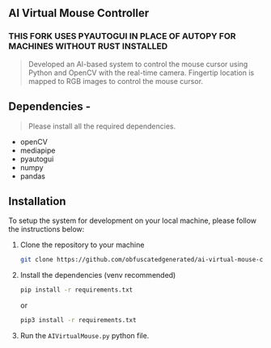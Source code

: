 ## AI Virtual Mouse Controller

### THIS FORK USES PYAUTOGUI IN PLACE OF AUTOPY FOR MACHINES WITHOUT RUST INSTALLED

> Developed an AI-based system to control the mouse cursor using Python and OpenCV with the real-time camera. Fingertip location is mapped to RGB images to control the mouse cursor.

## Dependencies  -
> Please install all the required dependencies.
* openCV
* mediapipe
* pyautogui
* numpy
* pandas

## Installation

To setup the system for development on your local machine, please follow the instructions below:

1. Clone the repository to your machine

   ```bash
   git clone https://github.com/obfuscatedgenerated/ai-virtual-mouse-controller
   ```

2. Install the dependencies (venv recommended)

   ```bash
   pip install -r requirements.txt
   ```
   or
   
   ```bash
   pip3 install -r requirements.txt
   ```

3. Run the ```AIVirtualMouse.py``` python file.
   

